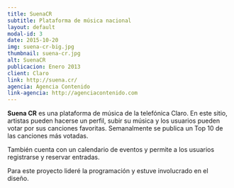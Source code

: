 ```yaml
---
title: SuenaCR
subtitle: Plataforma de música nacional
layout: default
modal-id: 3
date: 2015-10-20
img: suena-cr-big.jpg
thumbnail: suena-cr.jpg
alt: SuenaCR
publicacion: Enero 2013
client: Claro
link: http://suena.cr/
agencia: Agencia Contenido
link-agencia: http://agenciacontenido.com
---
```



**Suena CR** es una plataforma de música de la telefónica Claro. En este sitio, artistas pueden hacerse un perfil, subir su música y los usuarios pueden votar por sus canciones favoritas. Semanalmente se publica un Top 10 de las canciones más votadas.

También cuenta con un calendario de eventos y permite a los usuarios registrarse y reservar entradas.

Para este proyecto lideré la programación y estuve involucrado en el diseño.
